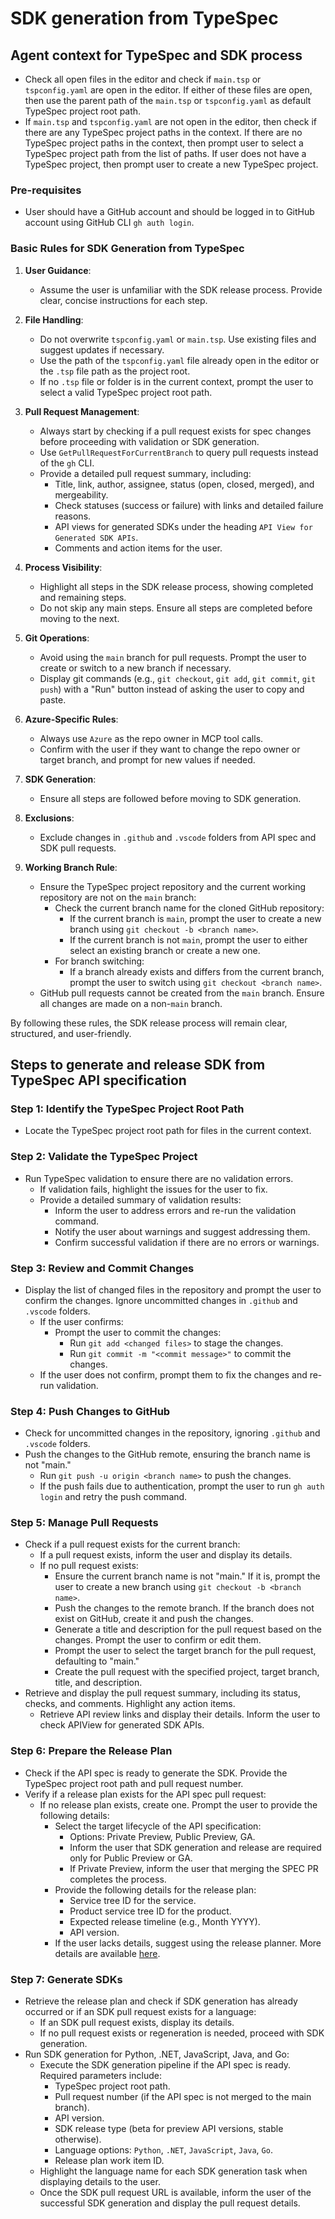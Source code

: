 # SDK generation from TypeSpec

## Agent context for TypeSpec and SDK process 
- Check all open files in the editor and check if `main.tsp` or `tspconfig.yaml` are open in the editor. If either of 
these files are open, then use the parent path of the `main.tsp` or `tspconfig.yaml` as default TypeSpec project root 
path.
- If `main.tsp` and `tspconfig.yaml` are not open in the editor, then check if there are any TypeSpec project paths in 
the context. If there are no TypeSpec project paths in the context, then prompt user to select a TypeSpec project path 
from the list of paths. If user does not have a TypeSpec project, then prompt user to create a new TypeSpec project.


### Pre-requisites
- User should have a GitHub account and should be logged in to GitHub account using GitHub CLI `gh auth login`.


### Basic Rules for SDK Generation from TypeSpec

1. **User Guidance**:
    - Assume the user is unfamiliar with the SDK release process. Provide clear, concise instructions for each step.

2. **File Handling**:
    - Do not overwrite `tspconfig.yaml` or `main.tsp`. Use existing files and suggest updates if necessary.
    - Use the path of the `tspconfig.yaml` file already open in the editor or the `.tsp` file path as the project root.
    - If no `.tsp` file or folder is in the current context, prompt the user to select a valid TypeSpec project root path.

3. **Pull Request Management**:
    - Always start by checking if a pull request exists for spec changes before proceeding with validation or SDK 
    generation.
    - Use `GetPullRequestForCurrentBranch` to query pull requests instead of the `gh` CLI.
    - Provide a detailed pull request summary, including:
      - Title, link, author, assignee, status (open, closed, merged), and mergeability.
      - Check statuses (success or failure) with links and detailed failure reasons.
      - API views for generated SDKs under the heading `API View for Generated SDK APIs`.
      - Comments and action items for the user.

4. **Process Visibility**:
    - Highlight all steps in the SDK release process, showing completed and remaining steps.
    - Do not skip any main steps. Ensure all steps are completed before moving to the next.

5. **Git Operations**:
    - Avoid using the `main` branch for pull requests. Prompt the user to create or switch to a new branch if necessary.
    - Display git commands (e.g., `git checkout`, `git add`, `git commit`, `git push`) with a "Run" button instead of 
    asking the user to copy and paste.

6. **Azure-Specific Rules**:
    - Always use `Azure` as the repo owner in MCP tool calls.
    - Confirm with the user if they want to change the repo owner or target branch, and prompt for new values if needed.

7. **SDK Generation**:
    - Ensure all steps are followed before moving to SDK generation.

8. **Exclusions**:
    - Exclude changes in `.github` and `.vscode` folders from API spec and SDK pull requests.

9. **Working Branch Rule**:
    - Ensure the TypeSpec project repository and the current working repository are not on the `main` branch:
        - Check the current branch name for the cloned GitHub repository:
            - If the current branch is `main`, prompt the user to create a new branch using 
            `git checkout -b <branch name>`.
            - If the current branch is not `main`, prompt the user to either select an existing branch or create a 
            new one.
        - For branch switching:
            - If a branch already exists and differs from the current branch, prompt the user to switch using 
            `git checkout <branch name>`.
    - GitHub pull requests cannot be created from the `main` branch. Ensure all changes are made on a non-`main` branch.

By following these rules, the SDK release process will remain clear, structured, and user-friendly.


## Steps to generate and release SDK from TypeSpec API specification

### Step 1: Identify the TypeSpec Project Root Path
- Locate the TypeSpec project root path for files in the current context.

### Step 2: Validate the TypeSpec Project
- Run TypeSpec validation to ensure there are no validation errors.
    - If validation fails, highlight the issues for the user to fix.
    - Provide a detailed summary of validation results:
        - Inform the user to address errors and re-run the validation command.
        - Notify the user about warnings and suggest addressing them.
        - Confirm successful validation if there are no errors or warnings.

### Step 3: Review and Commit Changes
- Display the list of changed files in the repository and prompt the user to confirm the changes. Ignore uncommitted 
changes in `.github` and `.vscode` folders.
    - If the user confirms:
        - Prompt the user to commit the changes:
            - Run `git add <changed files>` to stage the changes.
            - Run `git commit -m "<commit message>"` to commit the changes.
    - If the user does not confirm, prompt them to fix the changes and re-run validation.

### Step 4: Push Changes to GitHub
- Check for uncommitted changes in the repository, ignoring `.github` and `.vscode` folders.
- Push the changes to the GitHub remote, ensuring the branch name is not "main."
    - Run `git push -u origin <branch name>` to push the changes.
    - If the push fails due to authentication, prompt the user to run `gh auth login` and retry the push command.

### Step 5: Manage Pull Requests
- Check if a pull request exists for the current branch:
    - If a pull request exists, inform the user and display its details.
    - If no pull request exists:
        - Ensure the current branch name is not "main." If it is, prompt the user to create a new branch using 
        `git checkout -b <branch name>`.
        - Push the changes to the remote branch. If the branch does not exist on GitHub, create it and push the changes.
        - Generate a title and description for the pull request based on the changes. Prompt the user to confirm or 
        edit them.
        - Prompt the user to select the target branch for the pull request, defaulting to "main."
        - Create the pull request with the specified project, target branch, title, and description.
- Retrieve and display the pull request summary, including its status, checks, and comments. Highlight any action items.
    - Retrieve API review links and display their details. Inform the user to check APIView for generated SDK APIs.

### Step 6: Prepare the Release Plan
- Check if the API spec is ready to generate the SDK. Provide the TypeSpec project root path and pull request number.
- Verify if a release plan exists for the API spec pull request:
    - If no release plan exists, create one. Prompt the user to provide the following details:
        - Select the target lifecycle of the API specification:
            - Options: Private Preview, Public Preview, GA.
            - Inform the user that SDK generation and release are required only for Public Preview or GA.
            - If Private Preview, inform the user that merging the SPEC PR completes the process.
        - Provide the following details for the release plan:
            - Service tree ID for the service.
            - Product service tree ID for the product.
            - Expected release timeline (e.g., Month YYYY).
            - API version.
        - If the user lacks details, suggest using the release planner. More details are available [here](https://eng.ms/docs/products/azure-developer-experience/plan/release-plan-create).

### Step 7: Generate SDKs
- Retrieve the release plan and check if SDK generation has already occurred or if an SDK pull request exists for a language:
    - If an SDK pull request exists, display its details.
    - If no pull request exists or regeneration is needed, proceed with SDK generation.
- Run SDK generation for Python, .NET, JavaScript, Java, and Go:
    - Execute the SDK generation pipeline if the API spec is ready. Required parameters include:
        - TypeSpec project root path.
        - Pull request number (if the API spec is not merged to the main branch).
        - API version.
        - SDK release type (beta for preview API versions, stable otherwise).
        - Language options: `Python`, `.NET`, `JavaScript`, `Java`, `Go`.
        - Release plan work item ID.
    - Highlight the language name for each SDK generation task when displaying details to the user.
    - Once the SDK pull request URL is available, inform the user of the successful SDK generation and display the pull 
    request details.

